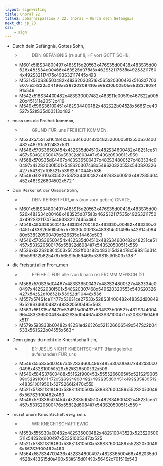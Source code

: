 ```yaml
---
layout: signwriting
title: Choral 22
title2: Johannespassion / 22. Choral – Durch dein Gefängnis
next_ch: jp_23
css:
    - sign
---
```


<!--
https://www.signbank.org/signpuddle2.0/searchword.php
https://www.sutton-signwriting.io/signmaker
-->

- Durch dein   Gefängnis,    Gottes Sohn,
    + > DEIN  GEFÄNGNIS (re auf li, HF vor) GOTT  SOHN,
    + M601x518S34800497x483S15d20563x476S35d00438x483S35d00526x482S34c00468x483S25d07583x462S32117535x492S32117504x492S32117475x493S32117445x493
    + M531x580S36500482x483S20308516x565S20300493x516S37703507x524S22a04496x536S20308489x565S20b00501x553S37608491x546
    + M542x518S34400482x483S30007482x483S11e00519x467S22a00520x451S11e20512x419
    + M549x596S36100451x482S34400482x482S22b04528x566S1ce40527x528S35d00513x482
^     
                    
- muss      uns die     Freiheit     kommen,
    + > GRUND  FÜR_uns  FREIHEIT  KOMMEN,
    + M523x575S15a16484x563S34600482x482S20600501x550S30c00482x482S1c512483x531
    + M546x570S36500454x482S35d04510x482S34600482x482S1ce51457x533S20500476x558S2d608487x543S20500515x559
    + M568x570S35d04467x483S36500437x483S34800527x483S34c00497x482S20301501x548S20307468x549S20320553x540S20326427x542S2df08521x539S2df10448x536
    + M549x602S10a30502x537S34400482x482S33b00513x482S35d04452x482S26604502x572
^      

- Dein  Kerker     ist der      Gnadentrohn,
    + > DEIN KERKER  FÜR_uns (von vorn geben) GNADE,
    + M601x518S34800497x483S15d20563x476S35d00438x483S35d00526x482S34c00468x483S25d07583x462S32117535x492S32117504x492S32117475x493S32117445x493
    + M549x585S36500513x483S34700482x483S30c00482x483S30c00451x483S26500505x570S30c00513x483S14c01499x542S14c09480x538S20500499x526S35d14463x503                                   
    + M546x570S36500454x482S35d04510x482S34600482x482S1ce51457x533S20500476x558S2d608487x543S20500515x559
    + M526x622S2b804503x562S2ff00482x483S15d39478x598S15d31499x599S2b825476x565S15d59469x539S15d51503x538
^                                                 
                                          
- die Freistatt  aller          From_men
    + > FREIHEIT      FÜR_alle   (von li nach re)  FROMM MENSCH (2)     
    + M568x570S35d04467x483S36500437x483S34800527x483S34c00497x482S20301501x548S20307468x549S20320553x540S20326427x542S2df08521x539S2df10448x536
    + M557x574S1ce11477x536S1ce27530x528S31400482x483S2d608499x529S34600482x483S20500495x563
    + M563x561S15a18479x534S15a10492x534S33b00527x482S34400496x483S36500438x482S35d04467x483S37100471x520S37150466x517
    + M579x593S33b00482x482S1ed26526x521S26606549x547S22b04533x563S22b04555x563
^        

- Denn gingst du               nicht die Knechtschaft        ein,
    + > ER-JESUS NICHT     KNECHTSCHAFT  (Handgelenke aufeinander) FÜR_uns                    
    + M546x555S35d00467x482S34600496x482S30c00467x482S30c00496x482S10050529x525S26500532x509
    + M549x584S37600488x561S2f900453x555S26606505x521S2f900538x528S10011472x526S34800482x483S35d00451x483S35800513x483S10019501x527S26612470x550
    + M521x578S1f818480x538S1f810503x538S37600489x552S20500496x567S2ff00482x483
    + M546x570S36500454x482S35d04510x482S34600482x482S1ce51457x533S20500476x558S2d608487x543S20500515x559
^                                                               
                                                      
- müsst unsre Knechtschaft        ewig sein.
    + > WIR   KNECHTSCHAFT EWIG
    + M553x555S30a00482x482S35000482x482S10043523x523S20500511x542S2d600497x523S10053473x525
    + M521x578S1f818480x538S1f810503x538S37600489x552S20500496x567S2ff00482x483
    + M564x587S34700436x482S34800497x482S36500466x482S35d04528x483S15d0a490x538S15d01490x564S2c701516x543

